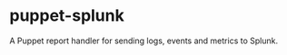 puppet-splunk
=============

A Puppet report handler for sending logs, events and metrics to Splunk.